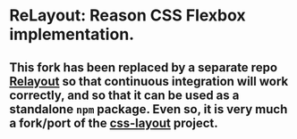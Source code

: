 
# ReLayout: Reason CSS Flexbox implementation.

## This fork has been replaced by a separate repo [Relayout](https://github.com/jordwalke/ReLayout) so that continuous integration will work correctly, and so that it can be used as a standalone `npm` package. Even so, it is very much a fork/port of the [css-layout](https://github.com/facebook/css-layout) project.
